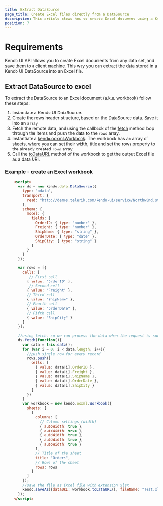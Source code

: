 ```yaml
---
title: Extract DataSource
page_title: Create Excel files directly from a DataSource
description: This article shows how to create Excel document using a Kendo UI DataSource
position: 7
---
```


# Requirements

Kendo UI API allows you to create Excel documents from any data set, and save them to a client machine. This way you can extract the data stored in a Kendo UI DataSource into an Excel file.

## Extract DataSource to excel

To extract the DataSource to an Excel document (a.k.a. workbook) follow these steps:

1. Instantiate a Kendo UI DataSource.
2. Create the rows header structure, based on the DataSource data. Save it into an `array`
3. Fetch the remote data, and using the callback of the [fetch](api/javascript/data/datasource#methods-fetch) method loop through the items and push the data to the `rows` array. 
4. Instantiate a [kendo.ooxml.Workbook](/api/javascript/ooxml/workbook). The workbook has an array of sheets, where you can set their width, title and set the rows property to the already created `rows` array.
5. Call the [toDataURL](/api/javascript/ooxml/workbook#methods-toDataURL) method of the workbook to get the output Excel file as a data URI.

### Example - create an Excel workbook

```html
    <script>
      var ds = new kendo.data.DataSource({
        type: "odata",
        transport: {
          read: "http://demos.telerik.com/kendo-ui/service/Northwind.svc/Orders"
        },
        schema: {
          model: {
            fields: {
              OrderID: { type: "number" },
              Freight: { type: "number" },
              ShipName: { type: "string" },
              OrderDate: { type: "date" },
              ShipCity: { type: "string" }
            }
          }
        }
      });

      var rows = [{
        cells: [
           // First cell
          { value: "OrderID" },
           // Second cell
          { value: "Freight" },
          // Third cell
          { value: "ShipName" },
          // Fourth cell
          { value: "OrderDate" },
          // Fifth cell
          { value: "ShipCity" }
        ]
      }];
      
      //using fetch, so we can process the data when the request is successfully completed
      ds.fetch(function(){
        var data = this.data();
        for (var i = 0; i < data.length; i++){
          //push single row for every record
          rows.push({
            cells: [
              { value: data[i].OrderID },
              { value: data[i].Freight },
              { value: data[i].ShipName },
              { value: data[i].OrderDate },
              { value: data[i].ShipCity }
            ]
          }) 
        }
        var workbook = new kendo.ooxml.Workbook({
          sheets: [
            {
              columns: [
                // Column settings (width)
                { autoWidth: true },
                { autoWidth: true },
                { autoWidth: true },
                { autoWidth: true },
                { autoWidth: true }
              ],
              // Title of the sheet
              title: "Orders",
              // Rows of the sheet
              rows: rows
            }
          ]
        });
        //save the file as Excel file with extension xlsx
        kendo.saveAs({dataURI: workbook.toDataURL(), fileName: "Test.xlsx"});
      });
    </script>
```


